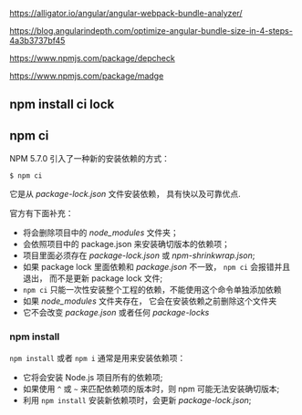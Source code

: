 https://alligator.io/angular/angular-webpack-bundle-analyzer/

https://blog.angularindepth.com/optimize-angular-bundle-size-in-4-steps-4a3b3737bf45

https://www.npmjs.com/package/depcheck

https://www.npmjs.com/package/madge

## npm install ci lock

## npm ci

NPM 5.7.0 引入了一种新的安装依赖的方式：

`$ npm ci`

它是从 *package-lock.json* 文件安装依赖， 具有快以及可靠优点.

官方有下面补充：

* 将会删除项目中的 *node_modules* 文件夹；
* 会依照项目中的 package.json 来安装确切版本的依赖项；
* 项目里面必须存在 *package-lock.json* 或 *npm-shrinkwrap.json*;
* 如果 package lock 里面依赖和 *package.json* 不一致， `npm ci` 会报错并且退出， 而不是更新 package lock 文件;
* `npm ci` 只能一次性安装整个工程的依赖，不能使用这个命令单独添加依赖
* 如果 *node_modules* 文件夹存在， 它会在安装依赖之前删除这个文件夹
* 它不会改变 *package.json* 或者任何 *package-locks*

### npm install

`npm install` 或者 `npm i` 通常是用来安装依赖项：

* 它将会安装 Node.js 项目所有的依赖项;
* 如果使用 `^` 或 `~` 来匹配依赖项的版本时，则 npm 可能无法安装确切版本;
* 利用 `npm install` 安装新依赖项时，会更新 *package-lock.json*;

